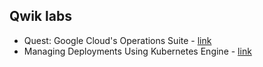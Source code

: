 ## Qwik labs
- Quest: Google Cloud's Operations Suite - [link](https://www.cloudskillsboost.google/quests/35?catalog_rank=%7B%22rank%22%3A2%2C%22num_filters%22%3A0%2C%22has_search%22%3Atrue%7D&search_id=4476323)
- Managing Deployments Using Kubernetes Engine - [link](https://www.cloudskillsboost.google/focuses/639?parent=catalog)
